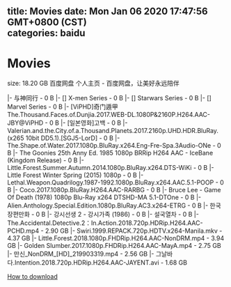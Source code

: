 
title: Movies
date: Mon Jan 06 2020 17:47:56 GMT+0800 (CST)    
categories: baidu
---

# Movies
size: 18.20 GB
 百度网盘 个人主页 - 百度网盘，让美好永远陪伴
 
|- 与神同行 - 0 B
|- [] X-men Series - 0 B
|- [] Starwars Series - 0 B
|- [] Marvel Series - 0 B
|- [ViPHD]奇门遁甲 The.Thousand.Faces.of.Dunjia.2017.WEB-DL.1080P&2160P.H264.AAC-JBY@ViPHD - 0 B
|- [일본영화]고백 - 0 B
|- Valerian.and.the.City.of.a.Thousand.Planets.2017.2160p.UHD.HDR.BluRay.(x265 10bit DD5.1).[SGJ5-LorD] - 0 B
|- The.Shape.of.Water.2017.1080p.BluRay.x264.Eng-Fre-Spa.3Audio-ONe - 0 B
|- The Goonies 25th Anny Ed. 1985 1080p BRRip H264 AAC - IceBane (Kingdom Release) - 0 B
|- Little.Forest.Summer.Autumn.2014.1080p.BluRay.x264.DTS-WiKi - 0 B
|- Little Forest Winter Spring (2015) 1080p - 0 B
|- Lethal.Weapon.Quadrilogy.1987-1992.1080p.BluRay.x264.AAC.5.1-POOP - 0 B
|- Coco.2017.1080p.BluRay.H264.AAC-RARBG - 0 B
|- Bruce Lee - Game Of Death (1978) 1080p Blu-Ray x264 DTSHD-MA 5.1-DTOne - 0 B
|- Alien.Anthology.Special.Edition.1080p.BluRay.AC3.x264-ETRG - 0 B
|- 한국장편만화 - 0 B
|- 강시선생 2 - 강시가족 (1986) - 0 B
|- 설국열차 - 0 B
|- The.Accidental.Detective.2：In.Action.2018.720p.HDRip.H264.AAC-PCHD.mp4 - 2.90 GB
|- Swiri.1999.REPACK.720p.HDTV.x264-Manila.mkv - 4.37 GB
|- Little.Forest.2018.1080p.FHDRip.H264.AAC-NonDRM.mp4 - 3.94 GB
|- Golden Slumber.2017.1080p.FHDRip.H264.AAC-MayA.mp4 - 2.75 GB
|- 만신_NonDRM_[HD]_219903319.mp4 - 2.56 GB
|- 그날바다.Intention.2018.720p.HDRip.H264.AAC-JAYENT.avi - 1.68 GB

[How to download](https://bpcam.bemobtrk.com/go/2ceec3aa-1ca2-46d6-b9ff-aaa5c184517c?jno=914)